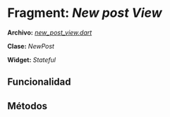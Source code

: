 # Fragment: *New post View*
**Archivo:**  [*new_post_view.dart*]()

**Clase:**  *NewPost*

**Widget:** *Stateful*
## Funcionalidad

## Métodos

<!--stackedit_data:
eyJoaXN0b3J5IjpbLTg1ODk1NDEwMV19
-->